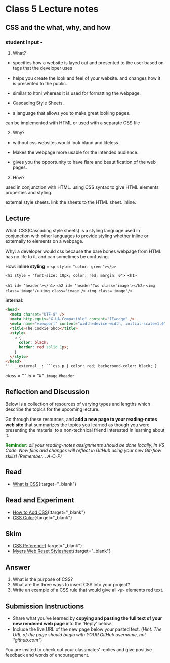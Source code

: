 # Class 5 Lecture notes

## CSS and the what, why, and how

### student input -

1. What?

- specifies how a website is layed out and presented to the user based on tags that the developer uses

- helps you create the look and feel of your website. and changes how it is presented to the public.

- similar to html whereas it is used for formatting the webpage.

- Cascading Style Sheets.

- a language that allows you to make great looking pages.

can be implemented with HTML or used with a separate CSS file

2. Why?

- without css websites would look bland and lifeless.

- Makes the webpage more usable for the intended audience.

- gives you the opportunity to have flare and beautification of the web pages.

3. How?

used in conjunction with HTML. using CSS syntax to give HTML elements properties and styling.

external style sheets. link the sheets to the HTML sheet. inline.

## Lecture

What: CSS(Cascading style sheets) is a styling language used in conjunction with other languages to provide styling whether inline or externally to elements on a webpage.

Why: a developer would css because the bare bones webpage from HTML has no life to it. and can sometimes be confusing.

How:
**inline styling** = `<p style= "color: green"></p>`

`<h1 style = "font-size: 10px; color: red; margin: 0"> <h1>`

`<h1 id= 'header'></h1>`
`<h2 id= 'header'Two class='image'></h2>`
`<img class='image'/>`
`<img class='image'/>`
`<img class='image'/>`

**internal**:

````html
<head>
  <meta charset="UTF-8" />
  <meta http-equiv="X-UA-Compatible" content="IE=edge" />
  <meta name="viewport" content="width=device-width, initial-scale=1.0" />
  <title>The Cookie Shop</title>
  <style>
    p {
      color: black;
      border: red solid 1px;
    }
  </style>
</head>
''' __external__: ```css p { color: red; background-color: black; }
````

_class = "."_
_id = "#"_`.image`
`#header`

## Reflection and Discussion

Below is a collection of resources of varying types and lengths which describe the topics for the upcoming lecture.

Go through these resources, and **add a new page to your reading-notes web site** that summarizes the topics you learned as though you were presenting the material to a non-technical friend interested in learning about it.

<strong style="color: green">Reminder:</strong> _all your reading-notes assignments should be done locally, in VS Code. New files and changes will reflect in GitHub using your new Git-flow skills! (Remember... A-C-P)_

## Read

- [What is CSS](https://developer.mozilla.org/en-US/docs/Learn/CSS/First_steps/What_is_CSS){:target="\_blank"}

## Read and Experiment

- [How to Add CSS](https://www.w3schools.com/css/css_howto.asp){:target="\_blank"}
- [CSS Color](https://www.w3schools.com/cssref/pr_text_color.asp){:target="\_blank"}

## Skim

- [CSS Reference](https://developer.mozilla.org/en-US/docs/Web/CSS/Reference){:target="\_blank"}
- [Myers Web Reset Stylesheet](https://meyerweb.com/eric/tools/css/reset/){:target="\_blank"}

## Answer

1. What is the purpose of CSS?
2. What are the three ways to insert CSS into your project?
3. Write an example of a CSS rule that would give all `<p>` elements red text.

## Submission Instructions

- Share what you've learned by **copying and pasting the full text of your new rendered web page** into the 'Reply' below.
- Include the live URL of the new page below your pasted text. (_Hint: The URL of the page should begin with YOUR GitHub username, not "github.com"_)

You are invited to check out your classmates' replies and give positive feedback and words of encouragement.
